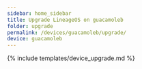 ```yaml
---
sidebar: home_sidebar
title: Upgrade LineageOS on guacamoleb
folder: upgrade
permalink: /devices/guacamoleb/upgrade/
device: guacamoleb
---
```

{% include templates/device_upgrade.md %}
